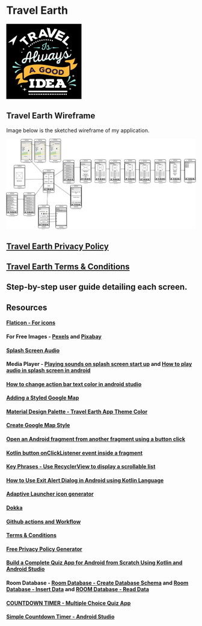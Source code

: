 <h1>Travel Earth</h1>
<img src="/images/Travel Earth.jpg" alt="Travel Earth Wireframe" width="200" height="200">
<h2>Travel Earth Wireframe</h2>
<p>Image below is the sketched wireframe of my application.</p>
<img src="/images/Travel Earth Wireframe.png" alt="Travel Earth Wireframe">
<h2><a href="https://otago-polytechnic-bit-courses.github.io/mobile-app-dev-s1-21-project-SABISINGH/">Travel Earth Privacy Policy</a></h2>
<h2><a href="https://www.websitepolicies.com/policies/view/qBaLNp64">Travel Earth Terms & Conditions</a></h2>
<h2>Step-by-step user guide detailing each screen.</h2>
<p></p>






<h2>Resources</h2>
<h4><a href="https://www.flaticon.com/free-icon/travelling_1748778?term=travelling&page=2&position=47&page=2&position=47&related_id=1748778&origin=search">Flaticon - For icons</a></h4>
<h4>For Free Images - <a href="https://www.pexels.com">Pexels</a> and <a href="https://pixabay.com">Pixabay</a></h4>
<h4><a href="https://audiojungle.net/">Splash Screen Audio</a></h4>
<h4>Media Player - <a href="https://stackoverflow.com/questions/32844746/playing-sounds-on-splash-screen-start-up">Playing sounds on splash screen start up</a> and <a href="https://stackoverflow.com/questions/3370211/how-to-play-audio-in-splash-screen-in-android/3373150">How to play audio in splash screen in android</a></h4>
<h4><a href="https://www.youtube.com/watch?v=V-gKDt-sIlM">How to change action bar text color in android studio</a></h4>
<h4><a href="https://developers.google.com/maps/documentation/android-sdk/styling#raw-resource">Adding a Styled Google Map</a></h4>
<h4><a href="https://www.materialpalette.com/brown/grey">Material Design Palette - Travel Earth App Theme Color</a></h4>
<h4><a href="https://mapstyle.withgoogle.com/">Create Google Map Style</a></h4>
<h4><a href="https://www.youtube.com/watch?v=6OlONE8Lb_4">Open an Android fragment from another fragment using a button click</a></h4>
<h4><a href="https://stackoverflow.com/questions/51672231/kotlin-button-onclicklistener-event-inside-a-fragment">Kotlin button onClickListener event inside a fragment</a></h4>
<h4><a href="https://developer.android.com/codelabs/basic-android-kotlin-training-affirmations-app#0">Key Phrases - Use RecyclerView to display a scrollable list</a></h4>
<h4><a href="https://www.youtube.com/watch?v=sFfP5qZojHQ Followed this video">How to Use Exit Alert Dialog in Android using Kotlin Language</a></h4>
<h4><a href="https://romannurik.github.io/AndroidAssetStudio/icons-launcher.html#foreground.type=clipart&foreground.clipart=android&foreground.space.trim=1&foreground.space.pad=0.25&foreColor=rgba(96%2C%20125%2C%20139%2C%200)&backColor=rgb(68%2C%20138%2C%20255)&crop=0&backgroundShape=square&effects=none&name=ic_launcher">Adaptive Launcher icon generator</a></h4>
<h4><a href="https://github.com/Kotlin/dokka">Dokka</a></h4>
<h4><a href="https://github.com/otago-polytechnic-bit-courses/IN721-mobile-application-development/blob/master/code-resources/build_pull_request.yml">Github actions and Workflow</a></h4>
<h4><a href="https://www.websitepolicies.com/">Terms & Conditions</a></h4>
<h4><a href="https://www.freeprivacypolicy.com/">Free Privacy Policy Generator</a></h4>
<h4><a href="https://www.youtube.com/watch?v=b21fiIyOW4A&t=4168s">Build a Complete Quiz App for Android from Scratch Using Kotlin and Android Studio</a></h4>
<h4>Room Database - <a href="https://www.youtube.com/watch?v=lwAvI3WDXBY&t=1s">Room Database - Create Database Schema</a> and <a href="https://www.youtube.com/watch?v=UBCAWfztTrQ&t=29s">Room Database - Insert Data</a> and <a href="https://www.youtube.com/watch?v=3USvr1Lz8g8&t=38s">ROOM Database - Read Data</a></h4>
<h4><a href="https://www.youtube.com/watch?v=bLUXfWkZMD8">COUNTDOWN TIMER - Multiple Choice Quiz App</a></h4>
<h4><a href="https://www.youtube.com/watch?v=zmjfAcnosS0">Simple Countdown Timer - Android Studio</a></h4>
<h4><a href=""></a></h4>
<h4><a href=""></a></h4>
<h4><a href=""></a></h4>
<h4><a href=""></a></h4>
<h4><a href=""></a></h4>
<h4><a href=""></a></h4>
<h4><a href=""></a></h4>
<h4><a href=""></a></h4>
<h4><a href=""></a></h4>
<h4><a href=""></a></h4>







<h2></h2>
<p></p>
